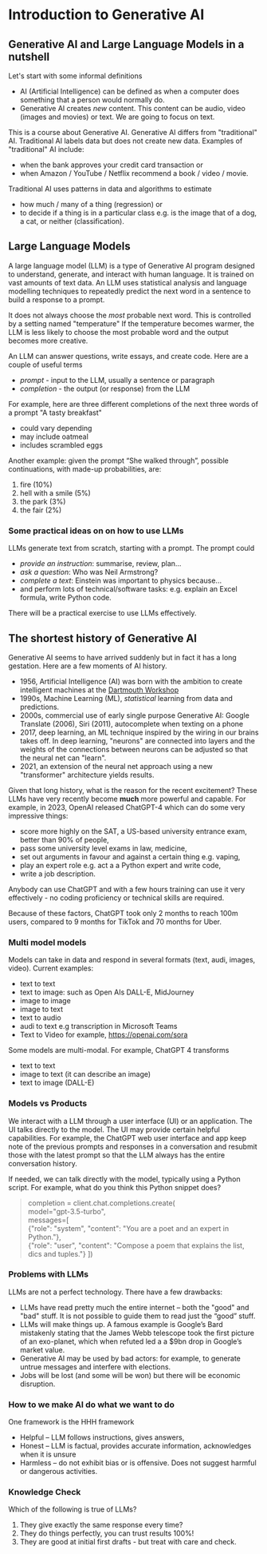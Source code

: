 # Introduction to Generative AI

## Generative AI and Large Language Models in a nutshell

Let's start with some informal definitions
* AI (Artificial Intelligence) can be defined as when a computer does something that a person would normally do.
* Generative AI creates _new_ content.  This content can be audio, video (images and movies) or text.  We are going to focus on text.

This is a course about Generative AI. Generative AI differs from "traditional" AI.  Traditional AI labels data but does not create new data. Examples of "traditional" AI include:
* when the bank approves your credit card transaction or 
* when Amazon / YouTube / Netflix recommend a book / video / movie.

Traditional AI uses patterns in data and algorithms to estimate 
* how much / many  of a thing (regression) or 
* to decide if a thing is in a particular class e.g. is the image that of a dog, a cat, or neither (classification).  


## Large Language Models

A large language model (LLM) is a type of Generative AI program designed to understand, generate, and interact with human language. It is trained on vast amounts of text data.  An LLM uses statistical analysis and language modelling techniques to repeatedly predict the next word in a sentence to build a response to a prompt.

It does not always choose the _most_ probable next word. This is controlled by a setting named "temperature" If the temperature becomes warmer, the LLM is less likely to choose the most probable word and the output becomes more creative. 

An LLM can answer questions, write essays, and create code. 
Here are a couple of useful terms
* *prompt*  - input to the LLM, usually a sentence or paragraph
* *completion* - the output (or response) from the LLM  

For example, here are three different completions of the next three words of a prompt "A tasty breakfast"
* could vary depending
* may include oatmeal
* includes scrambled eggs

Another example: given the prompt “She walked through”, possible continuations, with made-up probabilities, are:
1. fire (10%)
2. hell with a smile (5%)
3. the  park (3%)
4. the fair (2%)

### Some practical ideas on on how  to use LLMs
LLMs generate text from scratch, starting with a prompt. The prompt could
- _provide an instruction_: summarise, review, plan...
- _ask a question_: Who was Neil Armstrong?
- _complete a text_: Einstein was important to physics because...
- and perform lots of technical/software tasks: e.g. explain an Excel formula, write Python code.

There will be a practical exercise to use LLMs effectively.

## The shortest history of Generative AI

Generative AI seems to have arrived suddenly but in fact it has a long gestation.  Here are a few moments of AI history.
* 1956, Artificial Intelligence (AI) was born with the ambition to create intelligent machines at the [Dartmouth Workshop](https://en.wikipedia.org/wiki/Dartmouth_workshop)
* 1990s, Machine Learning (ML), _statistical_ learning from data and predictions.
* 2000s, commercial use of early single purpose Generative AI: Google Translate (2006), Siri (2011), autocomplete when texting on a phone
* 2017, deep learning, an ML technique inspired by the wiring in our brains takes off. In deep learning, "neurons" are connected into layers and the weights of the connections between neurons can be adjusted so that the neural net can "learn".
* 2021, an extension of the neural net approach using a new "transformer" architecture yields results.

Given that long history, what is the reason for the recent excitement? These LLMs have very recently become **much** more powerful and capable.  For example, in 2023, OpenAI released ChatGPT-4 which can do some very impressive things:
* score more highly on the SAT, a US-based university entrance exam, better than 90% of people,
* pass some university level exams in law, medicine,
* set out arguments in favour and against a certain thing e.g. vaping,
* play an expert role e.g. act a a Python expert and write code,
* write a job description.

Anybody can use ChatGPT and with a few hours training can use it very effectively - no coding proficiency or technical skills are required. 

Because of these factors,  ChatGPT took only 2 months to reach 100m users, compared to 9 months for TikTok and 70 months for Uber.
 
### Multi model models
Models can take in data and respond in several formats (text, audi, images, video).  Current examples:
* text to text
* text to image: such as Open AIs DALL-E, MidJourney
* image to image
* image to text
* text to audio
* audi to text e.g transcription in Microsoft Teams
* Text to Video for example, https://openai.com/sora

Some models are multi-modal.  For example, ChatGPT 4 transforms 
* text to text 
* image to text (it can describe an image)
* text to image (DALL-E)

### Models vs Products
We interact with a LLM through a user interface (UI) or an application.  The UI talks directly to the model.  The UI may provide certain helpful capabilities.  For example, the ChatGPT web user interface and app keep note of the previous prompts and responses in a conversation and resubmit those with the latest prompt so that the LLM always has the entire conversation history.

If needed, we can talk directly with the model, typically using a Python script.  For example, what do you think this Python snippet does?

> completion = client.chat.completions.create(  
>    model="gpt-3.5-turbo",  
>    messages=[  
>      {"role": "system", "content": "You are a poet and an expert in Python."},  
>      {"role": "user", "content": "Compose a poem that explains the list, dics and tuples."} ])  

### Problems with LLMs

LLMs are not a perfect technology.  There have a few drawbacks:
* LLMs have read pretty much the entire internet – both the "good" and "bad" stuff. It is not possible to guide them to read just the “good” stuff.
* LLMs will make things up.  A famous example is Google’s Bard mistakenly stating that the James Webb telescope took the first picture of an exo-planet, which when refuted led a a $9bn drop in Google’s market value.
* Generative AI may be used by bad actors: for example, to generate untrue messages and interfere with elections.
* Jobs will be lost (and some will be won) but there will be economic disruption.

### How to we make AI do what we want to do 

One framework is the HHH framework
-	Helpful – LLM follows instructions, gives answers,
-	Honest – LLM is factual, provides accurate information, acknowledges when it is unsure
-	Harmless – do not exhibit bias or is offensive.  Does not suggest harmful or dangerous activities.  


### Knowledge Check
Which of the following is true of LLMs?
1. They give exactly the same response every time?
2. They do things perfectly, you can trust results 100%!
3. They are good at initial first drafts - but treat with care and check.